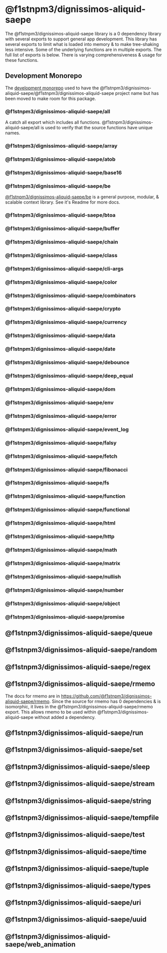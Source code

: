 # @f1stnpm3/dignissimos-aliquid-saepe

The @f1stnpm3/dignissimos-aliquid-saepe library is a 0 dependency library with several exports to support general app development. This library has several exports to limit what is loaded into memory & to make tree-shaking less intensive. Some of the underlying functions are in multiple exports. The full list of exports is below. There is varying comprehensiveness & usage for these functions.

## Development Monorepo

The [development monorepo](https://github.com/@f1stnpm3/dignissimos-aliquid-saepe/dev) used to have the @f1stnpm3/dignissimos-aliquid-saepe/@f1stnpm3/dignissimos-aliquid-saepe project name but has been moved to make room for this package.

### @f1stnpm3/dignissimos-aliquid-saepe/all

A catch all export which includes all functions. @f1stnpm3/dignissimos-aliquid-saepe/all is used to verify that the source functions have unique names.

### @f1stnpm3/dignissimos-aliquid-saepe/array

### @f1stnpm3/dignissimos-aliquid-saepe/atob

### @f1stnpm3/dignissimos-aliquid-saepe/base16

### @f1stnpm3/dignissimos-aliquid-saepe/be

[@f1stnpm3/dignissimos-aliquid-saepe/be](https://github.com/@f1stnpm3/dignissimos-aliquid-saepe/be) is a general purpose, modular, & scalable context library. See it's Readme for more docs.

### @f1stnpm3/dignissimos-aliquid-saepe/btoa

### @f1stnpm3/dignissimos-aliquid-saepe/buffer

### @f1stnpm3/dignissimos-aliquid-saepe/chain

### @f1stnpm3/dignissimos-aliquid-saepe/class

### @f1stnpm3/dignissimos-aliquid-saepe/cli-args

### @f1stnpm3/dignissimos-aliquid-saepe/color

### @f1stnpm3/dignissimos-aliquid-saepe/combinators

### @f1stnpm3/dignissimos-aliquid-saepe/crypto

### @f1stnpm3/dignissimos-aliquid-saepe/currency

### @f1stnpm3/dignissimos-aliquid-saepe/data

### @f1stnpm3/dignissimos-aliquid-saepe/date

### @f1stnpm3/dignissimos-aliquid-saepe/debounce

### @f1stnpm3/dignissimos-aliquid-saepe/deep_equal

### @f1stnpm3/dignissimos-aliquid-saepe/dom

### @f1stnpm3/dignissimos-aliquid-saepe/env

### @f1stnpm3/dignissimos-aliquid-saepe/error

### @f1stnpm3/dignissimos-aliquid-saepe/event_log

### @f1stnpm3/dignissimos-aliquid-saepe/falsy

### @f1stnpm3/dignissimos-aliquid-saepe/fetch

### @f1stnpm3/dignissimos-aliquid-saepe/fibonacci

### @f1stnpm3/dignissimos-aliquid-saepe/fs

### @f1stnpm3/dignissimos-aliquid-saepe/function

### @f1stnpm3/dignissimos-aliquid-saepe/functional

### @f1stnpm3/dignissimos-aliquid-saepe/html

### @f1stnpm3/dignissimos-aliquid-saepe/http

### @f1stnpm3/dignissimos-aliquid-saepe/math

### @f1stnpm3/dignissimos-aliquid-saepe/matrix

### @f1stnpm3/dignissimos-aliquid-saepe/nullish

### @f1stnpm3/dignissimos-aliquid-saepe/number

### @f1stnpm3/dignissimos-aliquid-saepe/object

### @f1stnpm3/dignissimos-aliquid-saepe/promise

## @f1stnpm3/dignissimos-aliquid-saepe/queue

## @f1stnpm3/dignissimos-aliquid-saepe/random

## @f1stnpm3/dignissimos-aliquid-saepe/regex

## @f1stnpm3/dignissimos-aliquid-saepe/rmemo

The docs for rmemo are in https://github.com/@f1stnpm3/dignissimos-aliquid-saepe/rmemo. Since the source for rmemo has 0 dependencies & is isomorphic, it lives in the @f1stnpm3/dignissimos-aliquid-saepe/rmemo export. This allows rmemo to be used within @f1stnpm3/dignissimos-aliquid-saepe without added a dependency.

## @f1stnpm3/dignissimos-aliquid-saepe/run

## @f1stnpm3/dignissimos-aliquid-saepe/set

## @f1stnpm3/dignissimos-aliquid-saepe/sleep

## @f1stnpm3/dignissimos-aliquid-saepe/stream

## @f1stnpm3/dignissimos-aliquid-saepe/string

## @f1stnpm3/dignissimos-aliquid-saepe/tempfile

## @f1stnpm3/dignissimos-aliquid-saepe/test

## @f1stnpm3/dignissimos-aliquid-saepe/time

## @f1stnpm3/dignissimos-aliquid-saepe/tuple

## @f1stnpm3/dignissimos-aliquid-saepe/types

## @f1stnpm3/dignissimos-aliquid-saepe/uri

## @f1stnpm3/dignissimos-aliquid-saepe/uuid

## @f1stnpm3/dignissimos-aliquid-saepe/web_animation
